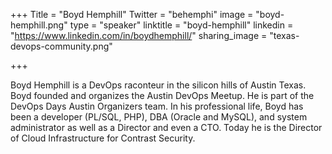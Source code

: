 +++
Title = "Boyd Hemphill"
Twitter = "behemphi"
image = "boyd-hemphill.png"
type = "speaker"
linktitle = "boyd-hemphill"
linkedin = "https://www.linkedin.com/in/boydhemphill/"
sharing_image = "texas-devops-community.png"

+++

Boyd Hemphill is a DevOps raconteur in the silicon hills of Austin Texas. Boyd founded and organizes the Austin DevOps Meetup. He is part of the DevOps Days Austin Organizers team. In his professional life, Boyd has been a developer (PL/SQL, PHP), DBA (Oracle and MySQL), and system administrator as well as a Director and even a CTO. Today he is the Director of Cloud Infrastructure for Contrast Security.